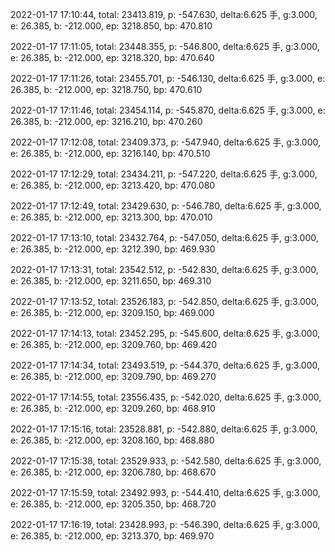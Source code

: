 2022-01-17 17:10:44, total: 23413.819, p: -547.630, delta:6.625 手, g:3.000, e: 26.385, b: -212.000, ep: 3218.850, bp: 470.810

2022-01-17 17:11:05, total: 23448.355, p: -546.800, delta:6.625 手, g:3.000, e: 26.385, b: -212.000, ep: 3218.320, bp: 470.640

2022-01-17 17:11:26, total: 23455.701, p: -546.130, delta:6.625 手, g:3.000, e: 26.385, b: -212.000, ep: 3218.750, bp: 470.610

2022-01-17 17:11:46, total: 23454.114, p: -545.870, delta:6.625 手, g:3.000, e: 26.385, b: -212.000, ep: 3216.210, bp: 470.260

2022-01-17 17:12:08, total: 23409.373, p: -547.940, delta:6.625 手, g:3.000, e: 26.385, b: -212.000, ep: 3216.140, bp: 470.510

2022-01-17 17:12:29, total: 23434.211, p: -547.220, delta:6.625 手, g:3.000, e: 26.385, b: -212.000, ep: 3213.420, bp: 470.080

2022-01-17 17:12:49, total: 23429.630, p: -546.780, delta:6.625 手, g:3.000, e: 26.385, b: -212.000, ep: 3213.300, bp: 470.010

2022-01-17 17:13:10, total: 23432.764, p: -547.050, delta:6.625 手, g:3.000, e: 26.385, b: -212.000, ep: 3212.390, bp: 469.930

2022-01-17 17:13:31, total: 23542.512, p: -542.830, delta:6.625 手, g:3.000, e: 26.385, b: -212.000, ep: 3211.650, bp: 469.310

2022-01-17 17:13:52, total: 23526.183, p: -542.850, delta:6.625 手, g:3.000, e: 26.385, b: -212.000, ep: 3209.150, bp: 469.000

2022-01-17 17:14:13, total: 23452.295, p: -545.600, delta:6.625 手, g:3.000, e: 26.385, b: -212.000, ep: 3209.760, bp: 469.420

2022-01-17 17:14:34, total: 23493.519, p: -544.370, delta:6.625 手, g:3.000, e: 26.385, b: -212.000, ep: 3209.790, bp: 469.270

2022-01-17 17:14:55, total: 23556.435, p: -542.020, delta:6.625 手, g:3.000, e: 26.385, b: -212.000, ep: 3209.260, bp: 468.910

2022-01-17 17:15:16, total: 23528.881, p: -542.880, delta:6.625 手, g:3.000, e: 26.385, b: -212.000, ep: 3208.160, bp: 468.880

2022-01-17 17:15:38, total: 23529.933, p: -542.580, delta:6.625 手, g:3.000, e: 26.385, b: -212.000, ep: 3206.780, bp: 468.670

2022-01-17 17:15:59, total: 23492.993, p: -544.410, delta:6.625 手, g:3.000, e: 26.385, b: -212.000, ep: 3205.350, bp: 468.720

2022-01-17 17:16:19, total: 23428.993, p: -546.390, delta:6.625 手, g:3.000, e: 26.385, b: -212.000, ep: 3213.370, bp: 469.970